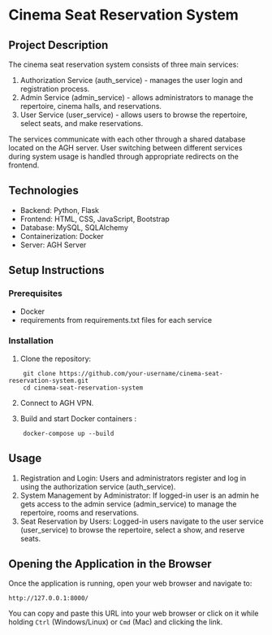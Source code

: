 # Cinema Seat Reservation System
## Project Description
The cinema seat reservation system consists of three main services:

1. Authorization Service (auth_service) - manages the user login and registration process.
2. Admin Service (admin_service) - allows administrators to manage the repertoire, cinema halls, and reservations.
3. User Service (user_service) - allows users to browse the repertoire, select seats, and make reservations.

The services communicate with each other through a shared database located on the AGH server. User switching between different services during system usage is handled through appropriate redirects on the frontend.

## Technologies
- Backend: Python, Flask
- Frontend: HTML, CSS, JavaScript, Bootstrap
- Database: MySQL, SQLAlchemy
- Containerization: Docker
- Server: AGH Server

## Setup Instructions
### Prerequisites
- Docker
- requirements from requirements.txt files for each service

### Installation
1. Clone the repository:

```
    git clone https://github.com/your-username/cinema-seat-reservation-system.git
    cd cinema-seat-reservation-system
```
2. Connect to AGH VPN.

3. Build and start Docker containers :

```
    docker-compose up --build
```
## Usage
1. Registration and Login: Users and administrators register and log in using the authorization service (auth_service).
2. System Management by Administrator: If logged-in user is an admin he gets access to the admin service (admin_service) to manage the repertoire, rooms and reservations.
3. Seat Reservation by Users: Logged-in users navigate to the user service (user_service) to browse the repertoire, select a show, and reserve seats.

## Opening the Application in the Browser
Once the application is running, open your web browser and navigate to:
```
http://127.0.0.1:8000/
```
You can copy and paste this URL into your web browser or click on it while holding `Ctrl` (Windows/Linux) or `Cmd` (Mac) and clicking the link.